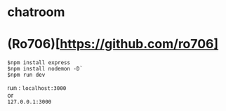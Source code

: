 # chatroom
# (Ro706)[https://github.com/ro706]
```cd chatroom <br>
$npm install express 
$npm install nodemon -D` 
$npm run dev 
```
run :
`localhost:3000`<br>
or <br>
`127.0.0.1:3000`

